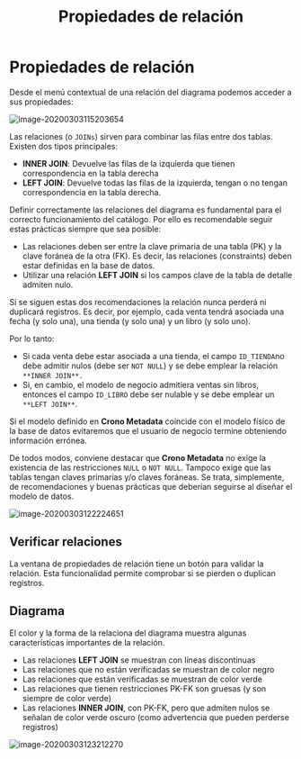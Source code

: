 ﻿---
title: Propiedades de relación
sidebarDepth: 2
position: 19
Autogenerated: true
---

# Propiedades de relación

Desde el menú contextual de una relación del diagrama podemos acceder a sus propiedades:

![image-20200303115203654](/images/propiedades-relacion1.png)



Las relaciones (o `JOINs`) sirven para combinar las filas entre dos tablas. Existen dos tipos principales:

- **INNER JOIN**: Devuelve las filas de la izquierda que tienen correspondencia en la tabla derecha
- **LEFT JOIN**: Devuelve todas las filas de la izquierda, tengan o no tengan correspondencia en la tabla derecha.

Definir correctamente las relaciones del diagrama es fundamental para el correcto funcionamiento del catálogo. Por ello es recomendable seguir estas prácticas siempre que sea posible:

- Las relaciones deben ser entre la clave primaria de una tabla (PK) y la clave foránea de la otra (FK). Es decir, las relaciones (constraints) deben estar definidas en la base de datos.
- Utilizar una relación **LEFT JOIN** si los campos clave de la tabla de detalle admiten nulo. 

Si se siguen estas dos recomendaciones la relación nunca perderá ni duplicará registros. Es decir, por ejemplo, cada venta tendrá asociada una fecha (y solo una), una tienda (y solo una) y un libro (y solo uno).

Por lo tanto:

- Si cada venta debe estar asociada a una tienda, el campo `ID_TIENDA`no debe admitir nulos (debe ser `NOT NULL`) y se debe emplear la relación `**INNER JOIN**.`
- Si, en cambio, el modelo de negocio admitiera ventas sin libros, entonces el campo `ID_LIBRO` debe ser nulable y se debe emplear un `**LEFT JOIN**`.

Si el modelo definido en **Crono Metadata** coincide con el modelo físico de la base de datos evitaremos que el usuario de negocio termine obteniendo información errónea.

De todos modos, conviene destacar que **Crono Metadata** no exige la existencia de las restricciones `NULL` o `NOT NULL`. Tampoco exige que las tablas tengan claves primarias y/o claves foráneas. Se trata, simplemente, de recomendaciones y buenas prácticas que deberían seguirse al diseñar el modelo de datos.

![image-20200303122224651](/images/propiedades-relacion2.png)



## Verificar relaciones

La ventana de propiedades de relación tiene un botón para validar la relación. Esta funcionalidad permite comprobar si se pierden o duplican registros.

## Diagrama

El color y la forma de la relaciona del diagrama muestra algunas características importantes de la relación.

- Las relaciones **LEFT JOIN** se muestran con líneas discontinuas
- Las relaciones que no están verificadas se muestran de color negro 
- Las relaciones que están verificadas se muestran de color verde
- Las relaciones que tienen restricciones PK-FK son gruesas (y son siempre de color verde)
- Las relaciones **INNER JOIN**, con PK-FK, pero que admiten nulos se señalan de color verde oscuro (como advertencia que pueden perderse registros)



![image-20200303123212270](/images/propiedades-relacion3.png)
